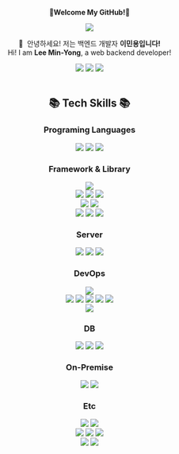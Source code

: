 <p align="center" font-size=><strong>  💖Welcome My GitHub!💖</strong></p>
<div align=center>
<img src="https://capsule-render.vercel.app/api?type=rounded&color=auto&height=300&text=Ludin%27s%20World&fontSize=80&theme=gruvbox_light" />
</div>


<div align=center>
<p>
  👋&nbsp; 안녕하세요! 저는 백엔드 개발자 <b>이민용입니다!</b><br>
  Hi! I am <b>Lee Min-Yong</b>, a web backend developer!
</p>
  <a href="https://ludin-rich.tistory.com/"><img src="https://img.shields.io/badge/Blog-000000?style=flat-square&logo=tistory&logoColor=white"/></a>
<a href="https://www.instagram.com/ludin_lee/"><img src="https://img.shields.io/badge/Instagram-E4405F?style=flat-square&logo=instagram&logoColor=white"/></a>
<a href="https://www.linkedin.com/in/%EB%AF%BC%EC%9A%A9-%EC%9D%B4-6037b8244/"><img src="https://img.shields.io/badge/linkedin-0A66C2?style=flat-square&logo=linkedin&logoColor=white"/></a>
<br>
</div>

<br>


<div align=center><h2>📚 Tech Skills 📚</h2> </div>

<div align=center><h3>Programing Languages</h3>
<p>
<img src="https://img.shields.io/badge/JavaScript-F7DF1E?style=flat-square&logo=JavaScript&logoColor=white"/>
<img src="https://img.shields.io/badge/TypeScript-3178C6?style=flat-square&logo=TypeScript&logoColor=white"/>
<img src="https://img.shields.io/badge/Python-3776AB?style=flat-square&logo=Python&logoColor=white"/>
</p>
</div>

<div align=center><h3>Framework & Library </h3>
<p>
<img src="https://img.shields.io/badge/Node.js-339933?style=flat-square&logo=Node.js&logoColor=white"/>
  <br>
<img src="https://img.shields.io/badge/Express-000000?style=flat-square&logo=Express&logoColor=white"/>
<img src="https://img.shields.io/badge/NestJs-E0234E?style=flat-square&logo=NetsJs&logoColor=white"/>
<img src="https://img.shields.io/badge/Flask-000000?style=flat-square&logo=Flask&logoColor=white"/>
  <br>
<img src="https://img.shields.io/badge/Sequelize-52B0E7?style=flat-square&logo=Sequelize&logoColor=white"/>
<img src="https://img.shields.io/badge/Mongoose-880000?style=flat-square&logo=Mongoose&logoColor=white"/>
  <br>
<img src="https://img.shields.io/badge/Socket.io-010101?style=flat-square&logo=Socket.io&logoColor=white"/>
<img src="https://img.shields.io/badge/Jest-C21325?style=flat-square&logo=Jest&logoColor=white"/>
<img src="https://img.shields.io/badge/RabbitMQ-FF6600?style=flat-square&logo=RabbitMQ&logoColor=white"/>
</p>
</div>


<div align=center><h3> Server</h3>
<p>
<img src="https://img.shields.io/badge/Ubuntu-E95420?style=flat-square&logo=Ubuntu&logoColor=white"/>
<img src="https://img.shields.io/badge/CentOS-262577?style=flat-square&logo=CentOS&logoColor=white"/>
<img src="https://img.shields.io/badge/WindowsServer-0078D4?style=flat-square&logo=Windows&logoColor=white"/>
</p>
</div>


<div align=center><h3>DevOps</h3>
<p>
<img src="https://img.shields.io/badge/Amazon Aws-232F3E?style=flat-square&logo=AmazonAws&logoColor=white"/>
    <br>
<img src="https://img.shields.io/badge/EC2-FF9900?style=flat-square&logo=amazonec2&logoColor=white"/>
<img src="https://img.shields.io/badge/RDS -527FFF?style=flat-square&logo=amazonrds&logoColor=white"/>
<img src="https://img.shields.io/badge/S3-569A31?style=flat-square&logo=amazons3&logoColor=white"/>
<img src="https://img.shields.io/badge/Route53-8C4FFF?style=flat-square&logo=amazonroute53&logoColor=white"/>
<img src="https://img.shields.io/badge/Amazon Aws-232F3E?style=flat-square&logo=AmazonAws&logoColor=white"/>
  <br>
<img src="https://img.shields.io/badge/AlibabaCloud-FF6A00?style=flat-square&logo=alibabacloud&logoColor=white"/>
</p>
</div>


<div align=center><h3> DB</h3>
<p>
<img src="https://img.shields.io/badge/MySQL-4479A1?style=flat-square&logo=MySQL&logoColor=white"/>
<img src="https://img.shields.io/badge/MongoDB-47A248?style=flat-square&logo=MongoDB&logoColor=white"/>
<img src="https://img.shields.io/badge/Redis-DC382D?style=flat-square&logo=Redis&logoColor=white"/>
</p>
</div>


<div align=center><h3>On-Premise </h3>
<p>
<img src="https://img.shields.io/badge/Cisco-1BA0D7?style=flat-square&logo=Cisco&logoColor=white"/>
<img src="https://img.shields.io/badge/Fortinet-EE3124?style=flat-square&logo=Fortinet&logoColor=white"/>
</p>
</div>




<div align=center><h3> Etc</h3>
<p>
<img src="https://img.shields.io/badge/Swagger-85EA2D?style=flat-square&logo=Swagger&logoColor=white"/>
<img src="https://img.shields.io/badge/Postman-FF6C37?style=flat-square&logo=Postman&logoColor=white"/>
  <br>
<img src="https://img.shields.io/badge/Notion-000000?style=flat-square&logo=Notion&logoColor=white"/>
<img src="https://img.shields.io/badge/Jira-0052CC?style=flat-square&logo=Jira&logoColor=white"/>
<img src="https://img.shields.io/badge/Slack-4A154B?style=flat-square&logo=Slack&logoColor=white"/>
  <br>
<img src="https://img.shields.io/badge/HTML5-E34F26?style=flat-square&logo=HTML5&logoColor=white"/>
<img src="https://img.shields.io/badge/CSS3-1572B6?style=flat-square&logo=CSS3&logoColor=white"/>
</p>
</div>

